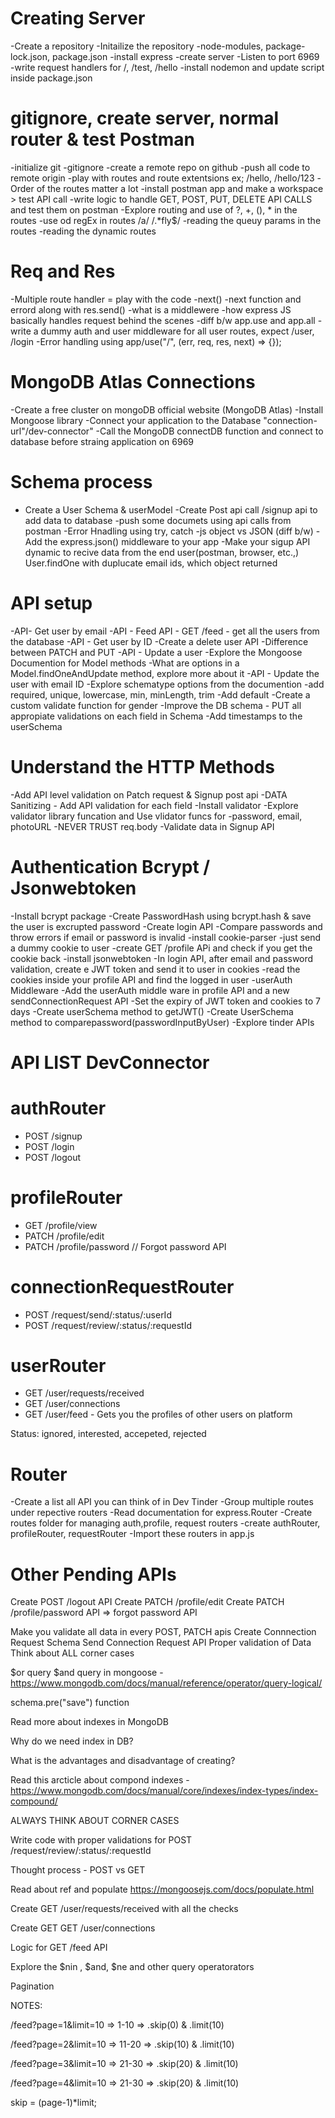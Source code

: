 # Creating Server
-Create a repository
-Initailize the repository
-node-modules, package-lock.json, package.json
-install express
-create server
-Listen to port 6969
-write request handlers for /, /test, /hello
-install nodemon and update script inside package.json

# gitignore, create server, normal router & test Postman
-initialize git
-gitignore
-create a remote repo on github
-push all code to remote origin
-play with routes and route extentsions ex; /hello, /hello/123
-Order of the routes matter a lot
-install postman app and make a workspace > test API call
-write logic to handle GET, POST, PUT, DELETE API CALLS and test them on postman
-Explore routing and use of ?, +, (), * in the routes
-use od regEx in routes /a/ /.*fly$/
-reading the queuy params in the routes
-reading the dynamic routes

# Req and Res
-Multiple route handler = play with the code
-next()
-next function and errord along with res.send()
-what is a middlewere
-how express JS basically handles request behind the scenes
-diff b/w app.use and app.all
-write a dummy auth and user middleware for all user routes, expect /user, /login
-Error handling using app/use("/", (err, req, res, next) => {});

# MongoDB Atlas Connections
-Create a free cluster on mongoDB official website (MongoDB Atlas)
-Install Mongoose library
-Connect your application to the Database "connection-url"/dev-connector"
-Call the MongoDB connectDB function and connect to database before straing application on 6969

# Schema process
- Create a User Schema & userModel
  -Create Post api call /signup api to add data to database
  -push some documets using api calls from postman
  -Error Hnadling using try, catch
-js object vs JSON (diff b/w)
-Add the express.json() middleware to your app
-Make your sigup API dynamic to recive data from the end user(postman, browser, etc.,)
User.findOne with duplucate email ids, which object returned

# API setup
-API- Get user by email
-API - Feed API - GET /feed - get all the users from the database
-API - Get user by ID
-Create a delete user API
-Difference between PATCH and PUT
-API - Update a user
-Explore the Mongoose Documention for Model methods
-What are options in a Model.findOneAndUpdate method, explore more about it
-API - Update the user with email ID
-Explore schematype options from the documention
-add required, unique, lowercase, min, minLength, trim
-Add default
-Create a custom validate function for gender
-Improve the DB schema - PUT all appropiate validations on each field in Schema
-Add timestamps to the userSchema

# Understand the HTTP Methods
-Add API level validation on Patch request & Signup post api
-DATA Sanitizing - Add API validation for each field
-Install validator
-Explore validator library funcation and Use vlidator funcs for -password, email, photoURL
-NEVER TRUST req.body
-Validate data in Signup API

# Authentication Bcrypt / Jsonwebtoken
-Install bcrypt package
-Create PasswordHash using bcrypt.hash & save the user is excrupted password
-Create login API
-Compare passwords and throw errors if email or password is invalid
-install cookie-parser
-just send a dummy cookie to user
-create GET /profile APi and check if you get the cookie back
-install jsonwebtoken
-In login API, after email and password validation, create e JWT token and send it to user in cookies
-read the cookies inside your profile API and find the logged in user
-userAuth Middleware
-Add the userAuth middle ware in profile API and a new sendConnectionRequest API
-Set the expiry of JWT token and cookies to 7 days
-Create userSchema method to getJWT()
-Create UserSchema method to comparepassword(passwordInputByUser)
-Explore tinder APIs

# API LIST DevConnector 

# authRouter
- POST /signup
- POST /login
- POST /logout

# profileRouter 
- GET /profile/view
- PATCH /profile/edit
- PATCH /profile/password // Forgot password API

# connectionRequestRouter
- POST /request/send/:status/:userId 
- POST /request/review/:status/:requestId

# userRouter
- GET /user/requests/received
- GET /user/connections
- GET /user/feed - Gets you the profiles of other users on platform


Status: ignored, interested, accepeted, rejected

# Router
-Create a list all API you can think of in Dev Tinder
-Group multiple routes under repective routers
-Read documentation for express.Router
-Create routes folder for managing auth,profile, request routers
-create authRouter, profileRouter, requestRouter
-Import these routers in app.js

# Other Pending APIs
Create POST /logout API
Create PATCH /profile/edit
Create PATCH /profile/password API => forgot password API

Make you validate all data in every POST, PATCH apis
Create Connnection Request Schema
Send Connection Request API
Proper validation of Data
Think about ALL corner cases

$or query $and query in mongoose - https://www.mongodb.com/docs/manual/reference/operator/query-logical/

schema.pre("save") function

Read more about indexes in MongoDB

Why do we need index in DB?

What is the advantages and disadvantage of creating?

Read this arcticle about compond indexes - https://www.mongodb.com/docs/manual/core/indexes/index-types/index-compound/

ALWAYS THINK ABOUT CORNER CASES

Write code with proper validations for POST /request/review/:status/:requestId

Thought process - POST vs GET

Read about ref and populate https://mongoosejs.com/docs/populate.html

Create GET /user/requests/received with all the checks

Create GET GET /user/connections

Logic for GET /feed API

Explore the $nin , $and, $ne and other query operatorators

Pagination

NOTES:

/feed?page=1&limit=10 => 1-10 => .skip(0) & .limit(10)

/feed?page=2&limit=10 => 11-20 => .skip(10) & .limit(10)

/feed?page=3&limit=10 => 21-30 => .skip(20) & .limit(10)

/feed?page=4&limit=10 => 21-30 => .skip(20) & .limit(10)

skip = (page-1)\*limit;
